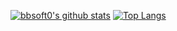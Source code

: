 [![bbsoft0's github stats](https://github-readme-stats.vercel.app/api?username=bbsoft0)](https://github.com/bbsoft0/github-readme-stats)
[![Top Langs](https://github-readme-stats.vercel.app/api/top-langs/?username=bbsoft0)](https://github.com/bbsoft0/github-readme-stats)

<!--
**bbsoft0/bbsoft0** is a ✨ _special_ ✨ repository because its `README.md` (this file) appears on your GitHub profile.


_________________________________________________________________________________________________________________________________________
- 🔭 I’m currently working on ...
- 🌱 I’m currently learning ...
- 👯 I’m looking to collaborate on ...
- 🤔 I’m looking for help with ...
- 💬 Ask me about ...
- 📫 How to reach me: ...
- 😄 Pronouns: ...
- ⚡ Fun fact: ...
-->
